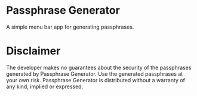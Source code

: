 # Passphrase Generator
A simple menu bar app for generating passphrases.

# Disclaimer
The developer makes no guarantees about the security of the passphrases generated by Passphrase Generator. Use the generated passphrases at your own risk. Passphrase Generator is distributed without a warranty of any kind, implied or expressed.
